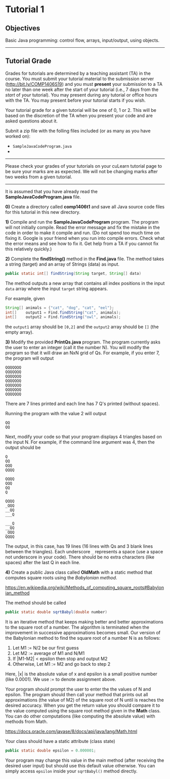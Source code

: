 # Tutorial 1


## Objectives
Basic Java programming: control flow, arrays, input/output, using objects.

---


## Tutorial Grade

Grades for tutorials are determined by a teaching assistant (TA) in the course.
You must submit your tutorial material to the submission
server (http://bit.ly/COMP1406S19) and you must **present** your submission
to a TA no later than one week after the start of your tutorial (i.e., 7 days
from the *start* of *your* tutorial). You may present during any tutorial or
office hours with the TA. You may present before your tutorial starts if you wish.

Your tutorial grade for a given tutorial will be one of 0, 1 or 2. This will be based on the
discretion of the TA when you present your code and are asked questions about it.

Subnit a zip file with the folling files included (or as many as you have worked on):
- `SampleJavaCodeProgram.java`
- 

---

Please check your grades of your tutorials on your cuLearn tutorial page
to be sure your marks are as expected. We will not be changing marks after
two weeks from a given tutorial.

---

It is assumed that you have already read the **SampleJavaCodeProgram.java** file.

__0)__ Create a directory called **comp1406t1** and save all Java source code files for this tutorial in this new directory.

__1)__ Compile and run the **SampleJavaCodeProgram** program. The program will not initially compile. Read the error message and fix the mistake in the code in order to make it compile and run. (Do not spend too much time on fixing it. Google is your friend when you run into compile errors. Check what the error means and see how to fix it. Get help from a TA if you cannot fix this relatively quickly.)

__2)__ Complete the **findString()** method in the **Find.java** file. The method takes a string (target) and an array of Strings (data) as input.

```java
public static int[] findString(String target, String[] data)
```

The method outputs a new array that contains all index positions in the 
input `data` array where the input `target` string appears.

For example, given

```java
String[] animals = {"cat", "dog", "cat", "eel"};
int[]    output1 = Find.findString("cat", animals);
int[]    output2 = Find.findString("owl", animals);
```
the `output1` array should be `[0,2]` and the `output2` array should be `[]` (the empty array).

__3)__ Modify the provided **PrintQs.java** program. The program currently asks the user to enter an integer (call it the number N).  You will modify the program so that it will draw an NxN grid of Qs. For example, if you enter 7, the program will output

```
QQQQQQQ
QQQQQQQ
QQQQQQQ
QQQQQQQ
QQQQQQQ
QQQQQQQ
QQQQQQQ
```

There are 7 lines printed and each line has 7 Q's printed (without spaces).

Running the program with the value 2 will output

```
QQ
QQ
```

Next, modify your code so that your program displays 4 triangles based on the input N. For example, if the command line argument was 4, then the output should be
```
Q
QQ
QQQ
QQQQ

QQQQ
QQQ
QQ
Q

QQQQ
_QQQ
__QQ
___Q

___Q
__QQ
_QQQ
QQQQ
```

The output, in this case, has 19 lines (16 lines with Qs and 3 blank lines between the triangles). Each underscore `_` represents a space (use a space not underscore in your code). There should be no extra characters (like spaces) after the last Q in each line.


__4)__ Create a public Java class called **OldMath** with a static method that computes square roots using the _Babylonian method_. 

https://en.wikipedia.org/wiki/Methods_of_computing_square_roots#Babylonian_method

The method should be called

```java
public static double sqrtBabyl(double number)
```

It is an iterative method that keeps making better and better approximations to the square root of a number. The
algorithm is terminated when the improvement in successive approximations becomes small.
Our version of the Babylonian method to find the square root of a number N is as follows:
1. Let M1 := N/2 be our first guess
2. Let M2 := average of M1 and N/M1
3. If |M1-M2| < epsilon then stop and output M2
4. Otherwise, Let M1 := M2 and go back to step 2

Here, |x| is the absolute value of x and epsilon is a small positive number (like 0.0001). We use := to denote assignment above.

Your program should prompt the user to enter the the values of N and epsilon. The program should then call your method that prints out all approximations (the value of M2) of the square root of N until is reaches the desired accuracy. When you get the return value you should compare it to the value computed using the square root method given in the **Math** class. You can do other computations (like computing the absolute value) with methods from Math.

https://docs.oracle.com/javase/8/docs/api/java/lang/Math.html

Your class should have a static attribute (class state) 

```java
public static double epsilon = 0.000001;
```

Your program may change this value in the main method (after receiving the desired user input) but should use this default value otherwise. You can simply access `epsilon` inside your `sqrtBabyl()` method directly.
